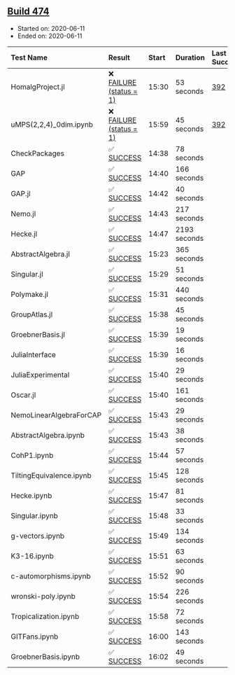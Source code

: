 ## [Build 474](https://oscarci.mathematik.uni-kl.de/job/oscar-julia-1.4/474/)

* Started on: 2020-06-11
* Ended on: 2020-06-11

| Test Name    | Result | Start | Duration | Last Success | First Failure |
|:-------------|:-------|:------|:---------|:-------------|:--------------|
| HomalgProject.jl | ❌ [FAILURE (status = 1)](https://oscarci.mathematik.uni-kl.de/job/oscar-julia-1.4/474/artifact/logs/build-474/HomalgProject.jl.log) | 15:30 | 53 seconds | [392](https://oscarci.mathematik.uni-kl.de/job/oscar-julia-1.4/392/) | [393](https://oscarci.mathematik.uni-kl.de/job/oscar-julia-1.4/393/) |
| uMPS(2,2,4)_0dim.ipynb | ❌ [FAILURE (status = 1)](https://oscarci.mathematik.uni-kl.de/job/oscar-julia-1.4/474/artifact/logs/build-474/uMPS-2-2-4-_0dim.ipynb.log) | 15:59 | 45 seconds | [392](https://oscarci.mathematik.uni-kl.de/job/oscar-julia-1.4/392/) | [393](https://oscarci.mathematik.uni-kl.de/job/oscar-julia-1.4/393/) |
| CheckPackages | ✅ [SUCCESS](https://oscarci.mathematik.uni-kl.de/job/oscar-julia-1.4/474/artifact/logs/build-474/CheckPackages.log) | 14:38 | 78 seconds |  |  |
| GAP | ✅ [SUCCESS](https://oscarci.mathematik.uni-kl.de/job/oscar-julia-1.4/474/artifact/logs/build-474/GAP.log) | 14:40 | 166 seconds |  |  |
| GAP.jl | ✅ [SUCCESS](https://oscarci.mathematik.uni-kl.de/job/oscar-julia-1.4/474/artifact/logs/build-474/GAP.jl.log) | 14:42 | 40 seconds |  |  |
| Nemo.jl | ✅ [SUCCESS](https://oscarci.mathematik.uni-kl.de/job/oscar-julia-1.4/474/artifact/logs/build-474/Nemo.jl.log) | 14:43 | 217 seconds |  |  |
| Hecke.jl | ✅ [SUCCESS](https://oscarci.mathematik.uni-kl.de/job/oscar-julia-1.4/474/artifact/logs/build-474/Hecke.jl.log) | 14:47 | 2193 seconds |  |  |
| AbstractAlgebra.jl | ✅ [SUCCESS](https://oscarci.mathematik.uni-kl.de/job/oscar-julia-1.4/474/artifact/logs/build-474/AbstractAlgebra.jl.log) | 15:23 | 365 seconds |  |  |
| Singular.jl | ✅ [SUCCESS](https://oscarci.mathematik.uni-kl.de/job/oscar-julia-1.4/474/artifact/logs/build-474/Singular.jl.log) | 15:29 | 51 seconds |  |  |
| Polymake.jl | ✅ [SUCCESS](https://oscarci.mathematik.uni-kl.de/job/oscar-julia-1.4/474/artifact/logs/build-474/Polymake.jl.log) | 15:31 | 440 seconds |  |  |
| GroupAtlas.jl | ✅ [SUCCESS](https://oscarci.mathematik.uni-kl.de/job/oscar-julia-1.4/474/artifact/logs/build-474/GroupAtlas.jl.log) | 15:38 | 45 seconds |  |  |
| GroebnerBasis.jl | ✅ [SUCCESS](https://oscarci.mathematik.uni-kl.de/job/oscar-julia-1.4/474/artifact/logs/build-474/GroebnerBasis.jl.log) | 15:39 | 19 seconds |  |  |
| JuliaInterface | ✅ [SUCCESS](https://oscarci.mathematik.uni-kl.de/job/oscar-julia-1.4/474/artifact/logs/build-474/JuliaInterface.log) | 15:39 | 16 seconds |  |  |
| JuliaExperimental | ✅ [SUCCESS](https://oscarci.mathematik.uni-kl.de/job/oscar-julia-1.4/474/artifact/logs/build-474/JuliaExperimental.log) | 15:40 | 29 seconds |  |  |
| Oscar.jl | ✅ [SUCCESS](https://oscarci.mathematik.uni-kl.de/job/oscar-julia-1.4/474/artifact/logs/build-474/Oscar.jl.log) | 15:40 | 161 seconds |  |  |
| NemoLinearAlgebraForCAP | ✅ [SUCCESS](https://oscarci.mathematik.uni-kl.de/job/oscar-julia-1.4/474/artifact/logs/build-474/NemoLinearAlgebraForCAP.log) | 15:43 | 29 seconds |  |  |
| AbstractAlgebra.ipynb | ✅ [SUCCESS](https://oscarci.mathematik.uni-kl.de/job/oscar-julia-1.4/474/artifact/logs/build-474/AbstractAlgebra.ipynb.log) | 15:43 | 38 seconds |  |  |
| CohP1.ipynb | ✅ [SUCCESS](https://oscarci.mathematik.uni-kl.de/job/oscar-julia-1.4/474/artifact/logs/build-474/CohP1.ipynb.log) | 15:44 | 57 seconds |  |  |
| TiltingEquivalence.ipynb | ✅ [SUCCESS](https://oscarci.mathematik.uni-kl.de/job/oscar-julia-1.4/474/artifact/logs/build-474/TiltingEquivalence.ipynb.log) | 15:45 | 128 seconds |  |  |
| Hecke.ipynb | ✅ [SUCCESS](https://oscarci.mathematik.uni-kl.de/job/oscar-julia-1.4/474/artifact/logs/build-474/Hecke.ipynb.log) | 15:47 | 81 seconds |  |  |
| Singular.ipynb | ✅ [SUCCESS](https://oscarci.mathematik.uni-kl.de/job/oscar-julia-1.4/474/artifact/logs/build-474/Singular.ipynb.log) | 15:48 | 33 seconds |  |  |
| g-vectors.ipynb | ✅ [SUCCESS](https://oscarci.mathematik.uni-kl.de/job/oscar-julia-1.4/474/artifact/logs/build-474/g-vectors.ipynb.log) | 15:49 | 134 seconds |  |  |
| K3-16.ipynb | ✅ [SUCCESS](https://oscarci.mathematik.uni-kl.de/job/oscar-julia-1.4/474/artifact/logs/build-474/K3-16.ipynb.log) | 15:51 | 63 seconds |  |  |
| c-automorphisms.ipynb | ✅ [SUCCESS](https://oscarci.mathematik.uni-kl.de/job/oscar-julia-1.4/474/artifact/logs/build-474/c-automorphisms.ipynb.log) | 15:52 | 90 seconds |  |  |
| wronski-poly.ipynb | ✅ [SUCCESS](https://oscarci.mathematik.uni-kl.de/job/oscar-julia-1.4/474/artifact/logs/build-474/wronski-poly.ipynb.log) | 15:54 | 226 seconds |  |  |
| Tropicalization.ipynb | ✅ [SUCCESS](https://oscarci.mathematik.uni-kl.de/job/oscar-julia-1.4/474/artifact/logs/build-474/Tropicalization.ipynb.log) | 15:58 | 72 seconds |  |  |
| GITFans.ipynb | ✅ [SUCCESS](https://oscarci.mathematik.uni-kl.de/job/oscar-julia-1.4/474/artifact/logs/build-474/GITFans.ipynb.log) | 16:00 | 143 seconds |  |  |
| GroebnerBasis.ipynb | ✅ [SUCCESS](https://oscarci.mathematik.uni-kl.de/job/oscar-julia-1.4/474/artifact/logs/build-474/GroebnerBasis.ipynb.log) | 16:02 | 49 seconds |  |  |
